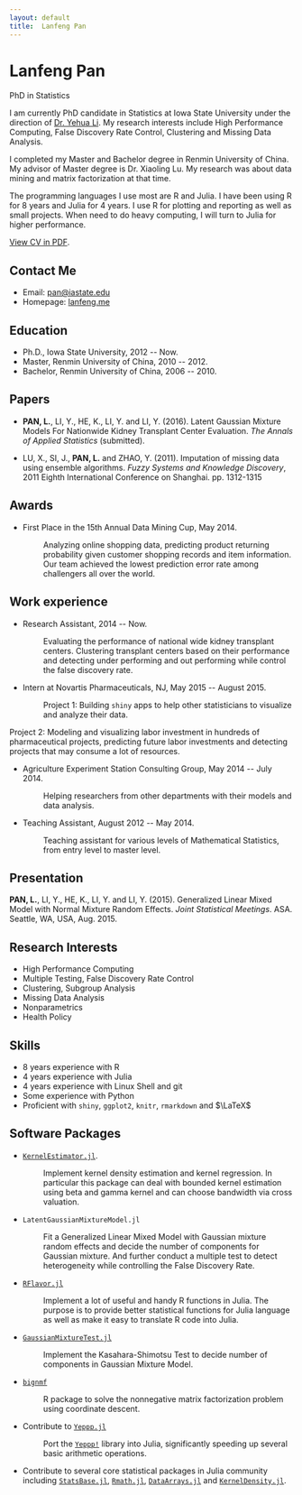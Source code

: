 ```yaml
---
layout: default
title:  Lanfeng Pan
---
```

<h1>Lanfeng Pan</h1>
<p>
  <span class="subtitle">PhD in Statistics</span>
</p>

I am currently PhD candidate in Statistics at Iowa State University under the direction of [Dr. Yehua Li](http://www.public.iastate.edu/~yehuali/). My research interests include High Performance Computing, False Discovery Rate Control, Clustering and Missing Data Analysis.

I completed my Master and Bachelor degree in Renmin University of China. My advisor of Master degree is Dr. Xiaoling Lu. My research was about data mining and matrix factorization at that time.

The programming languages I use most are R and Julia. I have been using R for 8 years and Julia for 4 years. I use R for plotting and reporting as well as small projects. When need to do heavy computing, I will turn to Julia for higher performance.

[View CV in PDF](./about/LanfengPanCV.pdf).

<!-- <iframe src="http://lanfeng.me/about/LanfengPanCV.pdf" style="width:680px; height:1800px;" frameborder="0"></iframe>
-->

## Contact Me

* Email: [pan@iastate.edu](mailto:pan@iastate.edu)
* Homepage: [lanfeng.me](http://lanfeng.me/)

## Education

* Ph.D., Iowa State University, 2012 -- Now.
* Master, Renmin University of China, 2010 -- 2012.
* Bachelor, Renmin University of China, 2006 -- 2010.

## Papers

* __PAN, L.__, LI, Y., HE, K., LI, Y. and LI, Y. (2016). Latent Gaussian Mixture Models For Nationwide Kidney Transplant Center Evaluation. *The Annals of Applied Statistics* (submitted).

* LU, X., SI, J., __PAN, L.__ and ZHAO, Y. (2011). Imputation of missing data using ensemble algorithms. *Fuzzy Systems and Knowledge Discovery*, 2011 Eighth International Conference on Shanghai. pp. 1312-1315

## Awards
* First Place in the 15th Annual Data Mining Cup, May 2014.

<p style="padding-left:60px;">
Analyzing online shopping data, predicting product returning probability given customer shopping records and item information. Our team achieved the lowest prediction error rate among challengers all over the world.
</p>

## Work experience

* Research Assistant, 2014 -- Now.

<p style="padding-left:60px;">
Evaluating the performance of national wide kidney transplant centers.
Clustering transplant centers based on their performance and detecting under performing and out performing while control the false discovery rate.
</p>

* Intern at Novartis Pharmaceuticals, NJ, May 2015 -- August 2015.

<p style="padding-left:60px;">
Project 1: Building <code class="highlighter-rouge">shiny</code> apps to help other statisticians to visualize and analyze their data.

Project 2: Modeling and visualizing labor investment in hundreds of pharmaceutical projects, predicting future labor investments and detecting projects that may consume a lot of resources.
</p>

* Agriculture Experiment Station Consulting Group, May 2014 -- July 2014.

<p style="padding-left:60px;">
Helping researchers from other departments with their models and data analysis.
</p>

* Teaching Assistant, August 2012 -- May 2014.

<p style="padding-left:60px;">
Teaching assistant for various levels of Mathematical Statistics, from entry level to master level.
</p>

## Presentation
 __PAN, L.__, LI, Y., HE, K., LI, Y. and LI, Y. (2015). Generalized Linear Mixed Model with Normal Mixture Random Effects. *Joint Statistical Meetings*. ASA. Seattle, WA, USA, Aug. 2015.

## Research Interests

* High Performance Computing
* Multiple Testing, False Discovery Rate Control
* Clustering, Subgroup Analysis
* Missing Data Analysis
* Nonparametrics
* Health Policy

## Skills

* 8 years experience with R
* 4 years experience with Julia
* 4 years experience with Linux Shell and git
* Some experience with Python
* Proficient with `shiny`, `ggplot2`, `knitr`, `rmarkdown` and $\LaTeX$

## Software Packages
* [`KernelEstimator.jl`](http://github.com/panlanfeng/KernelEstimator.jl).

<p style="padding-left:60px;">
 Implement kernel density estimation and kernel regression. In particular this package can deal with bounded kernel estimation using beta and gamma kernel and can choose bandwidth via cross valuation.
 </p>

* `LatentGaussianMixtureModel.jl`
<p style="padding-left:60px;">
Fit a Generalized Linear Mixed Model with Gaussian mixture random effects and decide the number of components for Gaussian mixture. And further conduct a multiple test to detect heterogeneity while controlling the False Discovery Rate.
</p>

* [`RFlavor.jl`](http://github.com/panlanfeng/RFlavor.jl)
<p style="padding-left:60px;">
Implement a lot of useful and handy R functions in Julia. The purpose is to provide better statistical functions for Julia language as well as make it easy to translate R code into Julia.
</p>

* [`GaussianMixtureTest.jl`](http://github.com/panlanfeng/GaussianMixtureTest.jl)
<p style="padding-left:60px;">
Implement the Kasahara-Shimotsu Test to decide number of components in Gaussian Mixture Model.
</p>

* [`bignmf`](http://github.com/panlanfeng/bignmf)
<p style="padding-left:60px;">
R package to solve the nonnegative matrix factorization problem using coordinate descent.
</p>

* Contribute to [`Yeppp.jl`](http://github.com/JuliaMath/Yeppp.jl)
<p style="padding-left:60px;">
 Port the <a href="http://www.yeppp.info/"><code class="highlighter-rouge">Yeppp!</code></a>
 library into Julia, significantly speeding up several basic arithmetic operations.
</p>

* Contribute to several core statistical packages in Julia community including  [`StatsBase.jl`](https://github.com/JuliaStats/StatsBase.jl), [`Rmath.jl`](https://github.com/JuliaStats/Rmath.jl), [`DataArrays.jl`](https://github.com/JuliaStats/DataArrays.jl) and [`KernelDensity.jl`](https://github.com/JuliaStats/KernelDensity.jl).

<br/><br/>

<!--
<div id="disqus_thread"></div>
<script>
    /**
     *  RECOMMENDED CONFIGURATION VARIABLES: EDIT AND UNCOMMENT THE SECTION BELOW TO INSERT DYNAMIC VALUES FROM YOUR PLATFORM OR CMS.
     *  LEARN WHY DEFINING THESE VARIABLES IS IMPORTANT: https://disqus.com/admin/universalcode/#configuration-variables
     */

    var disqus_config = function () {
        this.page.url = "{{site.url}}";  // Replace PAGE_URL with your page's canonical URL variable
        this.page.identifier = "/"; // Replace PAGE_IDENTIFIER with your page's unique identifier variable
    };

    (function() {  // DON'T EDIT BELOW THIS LINE
        var d = document, s = d.createElement('script');

        s.src = '//lanfeng.disqus.com/embed.js';

        s.setAttribute('data-timestamp', +new Date());
        (d.head || d.body).appendChild(s);
    })();
</script>
<noscript>Please enable JavaScript to view the <a href="https://disqus.com/?ref_noscript" rel="nofollow">comments powered by Disqus.</a></noscript>

-->
